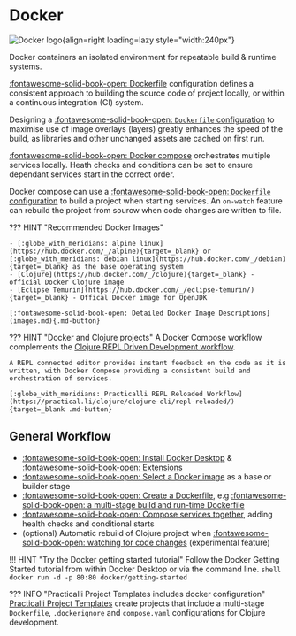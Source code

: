 # Docker

![Docker logo](https://github.com/practicalli/graphic-design/blob/live/topic-images/docker-logo-name.png?raw=true){align=right loading=lazy style="width:240px"}

Docker containers an isolated environment for repeatable build & runtime systems.

[:fontawesome-solid-book-open: Dockerfile](dockerfile.md) configuration defines a consistent approach to building the source code of project locally, or within a continuous integration (CI) system.

Designing a [:fontawesome-solid-book-open: `Dockerfile` configuration](dockerfile.md) to maximise use of image overlays (layers) greatly enhances the speed of the build, as libraries and other unchanged assets are cached on first run.

[:fontawesome-solid-book-open: Docker compose](compose.md) orchestrates multiple services locally. Heath checks and conditions can be set to ensure dependant services start in the correct order.

Docker compose can use a [:fontawesome-solid-book-open: `Dockerfile` configuration](dockerfile.md) to build a project when starting services. An `on-watch` feature can rebuild the project from sourcw when code changes are written to file.

??? HINT "Recommended Docker Images"

    - [:globe_with_meridians: alpine linux](https://hub.docker.com/_/alpine){target=_blank} or [:globe_with_meridians: debian linux](https://hub.docker.com/_/debian){target=_blank} as the base operating system
    - [Clojure](https://hub.docker.com/_/clojure){target=_blank} - official Docker Clojure image
    - [Eclipse Temurin](https://hub.docker.com/_/eclipse-temurin/){target=_blank} - Offical Docker image for OpenJDK

    [:fontawesome-solid-book-open: Detailed Docker Image Descriptions](images.md){.md-button}

??? HINT "Docker and Clojure projects"
    A Docker Compose workflow complements the [Clojure REPL Driven Development workflow](https://practical.li/clojure/introduction/repl-workflow/).  

    A REPL connected editor provides instant feedback on the code as it is written, with Docker Compose providing a consistent build and orchestration of services.

    [:globe_with_meridians: Practicalli REPL Reloaded Workflow](https://practical.li/clojure/clojure-cli/repl-reloaded/){target=_blank .md-button}

## General Workflow

- [:fontawesome-solid-book-open: Install Docker Desktop](install.md) & [:fontawesome-solid-book-open: Extensions](desktop/extensions.md)
- [:fontawesome-solid-book-open: Select a Docker image](images.md) as a base or builder stage
- [:fontawesome-solid-book-open: Create a Dockerfile](dockerfile.md), e.g [:fontawesome-solid-book-open: a multi-stage build and run-time Dockerfile](clojure-multi-stage-dockerfile.md)
- [:fontawesome-solid-book-open: Compose services together](compose.md), adding health checks and conditional starts
- (optional) Automatic rebuild of Clojure project when [:fontawesome-solid-book-open: watching for code changes](compose.md#build-on-change) (experimental feature)

!!! HINT "Try the Docker getting started tutorial"
    Follow the Docker Getting Started tutorial from within Docker Desktop or via the command line.
    ```shell
    docker run -d -p 80:80 docker/getting-started
    ```

??? INFO "Practicalli Project Templates includes docker configuration"
    [Practicalli Project Templates](https://practical.li/clojure/clojure-cli/projects/templates/practicalli/) create projects that include a multi-stage `Dockerfile`, `.dockerignore` and `compose.yaml` configurations for Clojure development.
